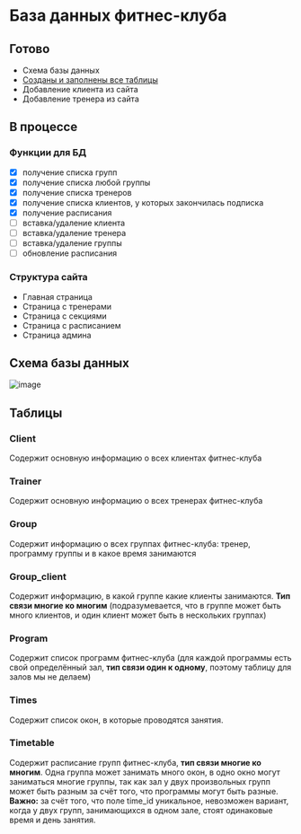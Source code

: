 # База данных фитнес-клуба

## Готово

* Схема базы данных
* [Созданы и заполнены все таблицы](https://github.com/papey08/DB/blob/main/create_fill_tables.sql)
* Добавление клиента из сайта
* Добавление тренера из сайта

## В процессе

### Функции для БД

- [x] получение списка групп
- [x] получение списка любой группы
- [x] получение списка тренеров
- [x] получение списка клиентов, у которых закончилась подписка
- [x] получение расписания
- [ ] вставка/удаление клиента
- [ ] вставка/удаление тренера
- [ ] вставка/удаление группы
- [ ] обновление расписания

### Структура сайта

* Главная страница
* Страница с тренерами
* Страница с секциями
* Страница с расписанием
* Страница админа

## Схема базы данных

![image](https://github.com/papey08/DB/blob/main/DBscheme.png)


## Таблицы

### Client

Содержит основную информацию о всех клиентах фитнес-клуба

### Trainer

Содержит основную информацию о всех тренерах фитнес-клуба

### Group

Содержит информацию о всех группах фитнес-клуба: тренер, программу группы и 
в какое время занимаются

### Group_client

Содержит информацию, в какой группе какие клиенты занимаются. **Тип связи 
многие ко многим** (подразумевается, что в группе может быть много клиентов, и 
один клиент может быть в нескольких группах)

### Program

Содержит список программ фитнес-клуба (для каждой программы есть свой 
определённый зал, **тип связи один к одному**, поэтому таблицу для залов мы не 
делаем)

### Times

Содержит список окон, в которые проводятся занятия.

### Timetable

Содержит расписание групп фитнес-клуба, **тип связи многие ко многим**. Одна 
группа может занимать много окон, в одно окно могут заниматься многие группы, 
так как зал у двух произвольных групп может быть разным за счёт того, что 
программы могут быть разные. **Важно:** за счёт того, что поле time_id 
уникальное, невозможен вариант, когда у двух групп, занимающихся в одном 
зале, стоят одинаковые время и день занятия.

